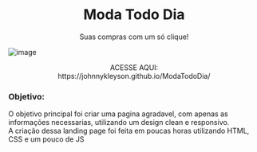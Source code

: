 
<h1 align="center"> Moda Todo Dia </h1>

<p align="center">Suas compras com um só clique!</p>

![image](https://user-images.githubusercontent.com/72710750/100023607-083d3100-2dc4-11eb-9bb4-e1372333e56a.png)

<p align="center">ACESSE AQUI: <br>
https://johnnykleyson.github.io/ModaTodoDia/<p>

### **Objetivo:**
O objetivo principal foi criar uma pagina agradavel, com apenas as informações necessarias, utilizando um design clean e responsivo.<br>
A criação dessa landing page foi feita em poucas horas utilizando HTML, CSS e um pouco de JS
